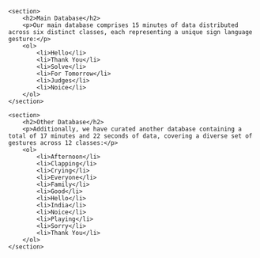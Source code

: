 <!DOCTYPE html>
<html lang="en">

<head>
    <meta charset="UTF-8">
    <meta name="viewport" content="width=device-width, initial-scale=1.0">
    <title>Sign Language Databases</title>
</head>

<body>

    <section>
        <h2>Main Database</h2>
        <p>Our main database comprises 15 minutes of data distributed across six distinct classes, each representing a unique sign language gesture:</p>
        <ol>
            <li>Hello</li>
            <li>Thank You</li>
            <li>Solve</li>
            <li>For Tomorrow</li>
            <li>Judges</li>
            <li>Noice</li>
        </ol>
    </section>

    <section>
        <h2>Other Database</h2>
        <p>Additionally, we have curated another database containing a total of 17 minutes and 22 seconds of data, covering a diverse set of gestures across 12 classes:</p>
        <ol>
            <li>Afternoon</li>
            <li>Clapping</li>
            <li>Crying</li>
            <li>Everyone</li>
            <li>Family</li>
            <li>Good</li>
            <li>Hello</li>
            <li>India</li>
            <li>Noice</li>
            <li>Playing</li>
            <li>Sorry</li>
            <li>Thank You</li>
        </ol>
    </section>

</body>

</html>
